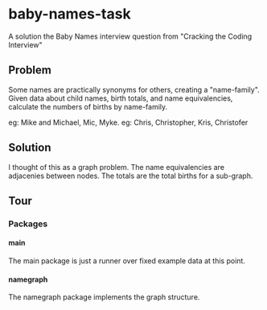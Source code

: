 # baby-names-task
A solution the Baby Names interview question from "Cracking the Coding Interview"

## Problem
Some names are practically synonyms for others, creating a "name-family". Given data about child names, birth totals, and name equivalencies, calculate the numbers of births by name-family.

eg: Mike and Michael, Mic, Myke. 
eg: Chris, Christopher, Kris, Christofer

## Solution
I thought of this as a graph problem. The name equivalencies are adjacenies between nodes. The totals are the total births for a sub-graph.

## Tour
### Packages
#### main
The main package is just a runner over fixed example data at this point.
#### namegraph
The namegraph package implements the graph structure.

